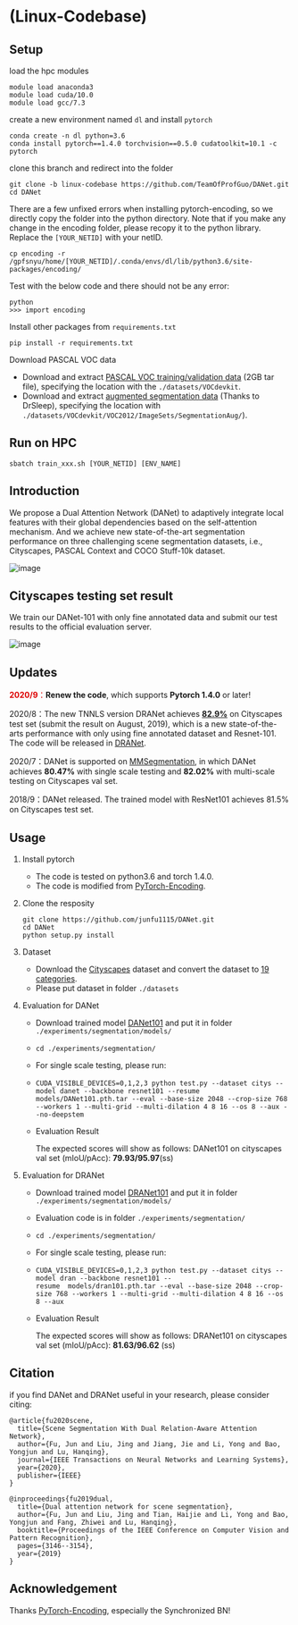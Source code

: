 # (Linux-Codebase)

## Setup
load the hpc modules
```
module load anaconda3
module load cuda/10.0
module load gcc/7.3 
```
create a new environment named `dl` and install `pytorch`
```
conda create -n dl python=3.6
conda install pytorch==1.4.0 torchvision==0.5.0 cudatoolkit=10.1 -c pytorch
```
clone this branch and redirect into the folder
```
git clone -b linux-codebase https://github.com/TeamOfProfGuo/DANet.git
cd DANet
```
There are a few unfixed errors when installing pytorch-encoding, so we directly copy the folder into the python directory. Note that if you make any change in the encoding folder, please recopy it to the python library. Replace the `[YOUR_NETID]` with your netID.
```
cp encoding -r /gpfsnyu/home/[YOUR_NETID]/.conda/envs/dl/lib/python3.6/site-packages/encoding/
```
Test with the below code and there should not be any error:
```
python
>>> import encoding
```
Install other packages from `requirements.txt`
```
pip install -r requirements.txt
```
Download PASCAL VOC data
- Download and extract 
[PASCAL VOC training/validation data](http://host.robots.ox.ac.uk/pascal/VOC/voc2012/VOCtrainval_11-May-2012.tar) 
(2GB tar file), specifying the location with the `./datasets/VOCdevkit`.  
- Download and extract 
[augmented segmentation data](https://www.dropbox.com/s/oeu149j8qtbs1x0/SegmentationClassAug.zip?dl=0) 
(Thanks to DrSleep), specifying the location with `./datasets/VOCdevkit/VOC2012/ImageSets/SegmentationAug/`).  

## Run on HPC
```
sbatch train_xxx.sh [YOUR_NETID] [ENV_NAME]
```
## Introduction

We propose a Dual Attention Network (DANet) to adaptively integrate local features with their global dependencies based on the self-attention mechanism. And we achieve new state-of-the-art segmentation performance on three challenging scene segmentation datasets, i.e., Cityscapes, PASCAL Context and COCO Stuff-10k dataset.

![image](img/overview.png)

## Cityscapes testing set result

We train our DANet-101 with only fine annotated data and submit our test results to the official evaluation server.

![image](img/tab3.png)

## Updates

<font color="#dd0000">**2020/9**：</font>**Renew the code**, which supports **Pytorch 1.4.0** or later!

2020/8：The new TNNLS version DRANet achieves [**82.9%**](https://www.cityscapes-dataset.com/method-details/?submissionID=4792) on Cityscapes test set (submit the result on August, 2019), which is a new state-of-the-arts performance with only using fine annotated dataset and Resnet-101. The code will be released in [DRANet](<https://github.com/junfu1115/DRAN>).

2020/7：DANet is supported on [MMSegmentation](https://github.com/open-mmlab/mmsegmentation/tree/master/configs/danet), in which DANet achieves **80.47%** with single scale testing and **82.02%** with multi-scale testing on Cityscapes val set.

2018/9：DANet released. The trained model with ResNet101 achieves 81.5% on Cityscapes test set.

## Usage

1. Install pytorch 

   - The code is tested on python3.6 and torch 1.4.0.
   - The code is modified from [PyTorch-Encoding](https://github.com/zhanghang1989/PyTorch-Encoding). 

2. Clone the resposity

   ```shell
   git clone https://github.com/junfu1115/DANet.git 
   cd DANet 
   python setup.py install
   ```

3. Dataset
   - Download the [Cityscapes](https://www.cityscapes-dataset.com/) dataset and convert the dataset to [19 categories](https://github.com/mcordts/cityscapesScripts/blob/master/cityscapesscripts/helpers/labels.py). 
   - Please put dataset in folder `./datasets`

4. Evaluation for DANet

   - Download trained model [DANet101](https://drive.google.com/open?id=1XmpFEF-tbPH0Rmv4eKRxYJngr3pTbj6p) and put it in folder `./experiments/segmentation/models/`

   - `cd ./experiments/segmentation/`

   - For single scale testing, please run:

   - ```shell
     CUDA_VISIBLE_DEVICES=0,1,2,3 python test.py --dataset citys --model danet --backbone resnet101 --resume  models/DANet101.pth.tar --eval --base-size 2048 --crop-size 768 --workers 1 --multi-grid --multi-dilation 4 8 16 --os 8 --aux --no-deepstem
     ```

   - Evaluation Result

     The expected scores will show as follows: DANet101 on cityscapes val set (mIoU/pAcc): **79.93/95.97**(ss) 

5. Evaluation for DRANet

   - Download trained model [DRANet101](https://drive.google.com/file/d/1xCl2N0b0rVFH4y30HCGfy7RY3-ars7Ce/view?usp=sharing) and put it in folder `./experiments/segmentation/models/`

   - Evaluation code is in folder `./experiments/segmentation/`

   - `cd ./experiments/segmentation/`

   - For single scale testing, please run:

   - ```shell
     CUDA_VISIBLE_DEVICES=0,1,2,3 python test.py --dataset citys --model dran --backbone resnet101 --resume  models/dran101.pth.tar --eval --base-size 2048 --crop-size 768 --workers 1 --multi-grid --multi-dilation 4 8 16 --os 8 --aux
     ```

   - Evaluation Result

     The expected scores will show as follows: DRANet101 on cityscapes val set (mIoU/pAcc): **81.63/96.62** (ss) 

## Citation

if you find DANet and DRANet useful in your research, please consider citing:

```
@article{fu2020scene,
  title={Scene Segmentation With Dual Relation-Aware Attention Network},
  author={Fu, Jun and Liu, Jing and Jiang, Jie and Li, Yong and Bao, Yongjun and Lu, Hanqing},
  journal={IEEE Transactions on Neural Networks and Learning Systems},
  year={2020},
  publisher={IEEE}
}
```

```
@inproceedings{fu2019dual,
  title={Dual attention network for scene segmentation},
  author={Fu, Jun and Liu, Jing and Tian, Haijie and Li, Yong and Bao, Yongjun and Fang, Zhiwei and Lu, Hanqing},
  booktitle={Proceedings of the IEEE Conference on Computer Vision and Pattern Recognition},
  pages={3146--3154},
  year={2019}
}
```



## Acknowledgement

Thanks [PyTorch-Encoding](https://github.com/zhanghang1989/PyTorch-Encoding), especially the Synchronized BN!
